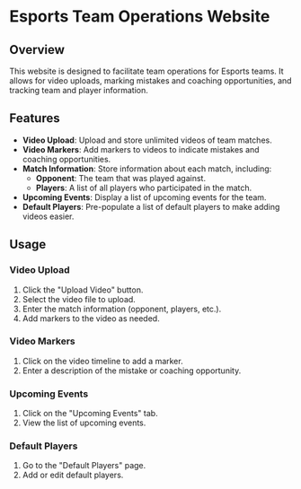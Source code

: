 **Esports Team Operations Website**
=============================

**Overview**
-----------
This website is designed to facilitate team operations for Esports teams. It allows for video uploads, marking mistakes and coaching opportunities, and tracking team and player information.

**Features**
------------

* **Video Upload**: Upload and store unlimited videos of team matches.
* **Video Markers**: Add markers to videos to indicate mistakes and coaching opportunities.
* **Match Information**: Store information about each match, including:
	+ **Opponent**: The team that was played against.
	+ **Players**: A list of all players who participated in the match.
* **Upcoming Events**: Display a list of upcoming events for the team.
* **Default Players**: Pre-populate a list of default players to make adding videos easier.

**Usage**
--------

### Video Upload

1. Click the "Upload Video" button.
2. Select the video file to upload.
3. Enter the match information (opponent, players, etc.).
4. Add markers to the video as needed.

### Video Markers

1. Click on the video timeline to add a marker.
2. Enter a description of the mistake or coaching opportunity.

### Upcoming Events

1. Click on the "Upcoming Events" tab.
2. View the list of upcoming events.

### Default Players

1. Go to the "Default Players" page.
2. Add or edit default players.

